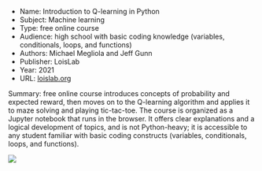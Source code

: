 * Name: Introduction to Q-learning in Python
* Subject: Machine learning
* Type: free online course
* Audience: high school with basic coding knowledge (variables, conditionals, loops, and functions)
* Authors: Michael Megliola and Jeff Gunn
* Publisher: LoisLab
* Year: 2021
* URL: [loislab.org](https://loislab.org)

Summary: free online course introduces concepts of probability and expected reward, then moves on to the Q-learning algorithm and applies it to maze solving and playing tic-tac-toe. The course is organized as a Jupyter notebook that runs in the browser. It offers clear explanations and a logical development of topics, and is not Python-heavy; it is accessible to any student familiar with basic coding constructs (variables, conditionals, loops, and functions).

![](https://github.com/touretzkyds/ai4k12/raw/master/images/LoisLab-graphic.png)
